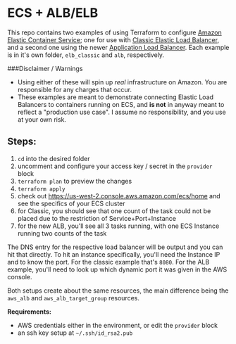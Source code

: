 # ECS + ALB/ELB

This repo contains two examples of using Terraform to configure [Amazon Elastic
Container Service][ecs]; one for use with [Classic Elastic Load Balancer][elb], and a second
one using the newer [Application Load Balancer][alb]. Each example is in it's own
folder, `elb_classic` and `alb`, respectively.

###Disclaimer / Warnings

- Using either of these will spin up *real* infrastructure on Amazon. You are
responsible for any charges that occur. 
- These examples are meant to demonstrate connecting Elastic Load Balancers to
  containers running on ECS, and **is not** in anyway meant to reflect a
  "production use case". I assume no responsibility, and you use at your own risk.

## Steps:

1. `cd` into the desired folder
1. uncomment and configure your access key / secret in the `provider` block
1. `terraform plan` to preview the changes
1. `terraform apply`
1. check out https://us-west-2.console.aws.amazon.com/ecs/home and see the
   specifics of your ECS cluster
1. for Classic, you should see that one count of the task could not be placed
   due to the restriction of Service+Port+Instance
1. for the new ALB, you'll see all 3 tasks running, with one ECS Instance
   running two counts of the task

The DNS entry for the respective load balancer will be output and you can hit
that directly. To hit an instance specifically, you'll need the Instance IP and
to know the port. For the classic example that's `8080`. For the ALB example,
you'll need to look up which dynamic port it was given in the AWS console. 

Both setups create about the same resources, the main difference being the `aws_alb`
and `aws_alb_target_group` resources.


**Requirements:**

- AWS credentials either in the environment, or edit the `provider` block
- an ssh key setup at `~/.ssh/id_rsa2.pub`

[ecs]: https://aws.amazon.com/ecs/?hp=tile
[elb]: http://docs.aws.amazon.com/elasticloadbalancing/latest/classic/introduction.html
[alb]: http://docs.aws.amazon.com/elasticloadbalancing/latest/application/introduction.html


